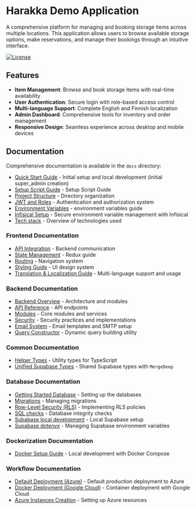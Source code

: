 # Harakka Demo Application

A comprehensive platform for managing and booking storage items across multiple locations. This application allows users to browse available storage options, make reservations, and manage their bookings through an intuitive interface.

[![License](https://img.shields.io/badge/license-Non--Commercial-red.svg)](./LICENSE)

## Features

- **Item Management**: Browse and book storage items with real-time availability
- **User Authentication**: Secure login with role-based access control
- **Multi-language Support**: Complete English and Finnish localization
- **Admin Dashboard**: Comprehensive tools for inventory and order management
- **Responsive Design**: Seamless experience across desktop and mobile devices

## Documentation

Comprehensive documentation is available in the `docs` directory:

- [Quick Start Guide](docs/quick-start.md) - Initial setup and local development (initial super_admin creation)
- [Setup Script Guide](docs/developers/workflows/scripts/setup.md) - Setup Script Guide
- [Project Structure](docs/developers/project-structure.md) - Directory organization
- [JWT and Roles](docs/developers/JWT-and-roles.md) - Authentication and authorization system
- [Environment Variables](docs/developers/environment-variables.md) - environment variables guide
- [Infisical Setup](docs/developers/infisical-setup.md) - Secure environment variable management with Infisical
- [Tech stack](docs/developers/tech-stack.md) - Overview of technologies used

### Frontend Documentation

- [API Integration](docs/developers/frontend/api-integration.md) - Backend communication
- [State Management](docs/developers/frontend/state-management.md) - Redux guide
- [Routing](docs/developers/frontend/routing.md) - Navigation system
- [Styling Guide](docs/developers/frontend/styling-guide.md) - UI design system
- [Translation & Localization Guide](docs/developers/frontend/translation.md) - Multi-language support and usage

### Backend Documentation

- [Backend Overview](docs/developers/backend/backend-overview.md) - Architecture and modules
- [API Reference](docs/developers/backend/api-reference.md) - API endpoints
- [Modules](docs/developers/backend/modules.md) - Core modules and services
- [Security](docs/developers/backend/security.md) - Security practices and implementations
- [Email System](docs/developers/backend/email-system.md) - Email templates and SMTP setup
- [Query Constructor](docs/developers/backend/queryconstructor.md) - Dynamic query building utility

### Common Documentation

- [Helper Types](docs/developers/common/helper-types.md) - Utility types for TypeScript
- [Unified Supabase Types](docs/developers/common/new-unified-types.md) - Shared Supabase types with `MergeDeep`

### Database Documentation

- [Getting Started Database](docs/developers/database/getting-started.md) - Setting up the databases
- [Migrations](docs/developers/database/migration-seperation.md) - Managing migrations
- [Row-Level Security (RLS)](docs/developers/database/row-level-security.md) - Implementing RLS policies
- [SQL checks](docs/developers/database/SQL-checks.md) - Database integrity checks
- [Subabase local development](docs/developers/database/supabase-local-development.md) - Local Supabase setup
- [Supabase dotenvx](docs/developers/database/supabase-dotenvx.md) - Managing Supabase environment variables

### Dockerization Documentation

- [Docker Setup Guide](docs/developers/dockerization/docker-setup.md) - Local development with Docker Compose

### Workflow Documentation

- [Default Deployment (Azure)](docs/developers/workflows/default-deployment.md) - Default production deployment to Azure
- [Docker Deployment (Google Cloud)](docs/developers/workflows/docker-deployment.md) - Container deployment with Google Cloud
- [Azure Instances Creation](docs/developers/workflows/azure-instances-creation.md) - Setting up Azure resources
